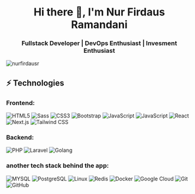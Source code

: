 <h1 align="center">Hi there 👋, I'm Nur Firdaus Ramandani</h1>
<h3 align="center">Fullstack Developer | DevOps Enthusiast | Invesment Enthusiast</h3>

<p align="left"> 
  <img src="https://komarev.com/ghpvc/?username=nurfirdausr&label=Profile%20views&color=0e75b6&style=flat" alt="nurfirdausr" /> 
</p>



## ⚡ Technologies

<h3 align="left">Frontend:</h3>

![HTML5](https://img.shields.io/badge/-HTML5-E34F26?style=flat-square&logo=html5&logoColor=white)
![Sass](https://img.shields.io/badge/-Sass-CC6699?style=flat-square&logo=Sass&logoColor=white)
![CSS3](https://img.shields.io/badge/-CSS3-1572B6?style=flat-square&logo=css3&logoColor=white)
![Bootstrap](https://img.shields.io/badge/-Bootstrap-563D7C?style=flat-square&logo=bootstrap&logoColor=white)
![JavaScript](https://img.shields.io/badge/-JavaScript-black?style=flat-square&logo=javascript&logoColor=F7DF1E)
![JavaScript](https://img.shields.io/badge/-TypeScript-white?style=flat-square&logo=typescript&logoColor=FFFFF)
![React](https://img.shields.io/badge/-React-61DAFB?style=flat-square&logo=react&logoColor=white)
![Next.js](https://img.shields.io/badge/-Next.js-000000?style=flat-square&logo=next.js&logoColor=white)
![Tailwind CSS](https://img.shields.io/badge/-Tailwind_CSS-38B2AC?style=flat-square&logo=tailwind-css&logoColor=white)

<h3 align="left">Backend:</h3>

![PHP](https://img.shields.io/badge/-PHP-777BB4?style=flat-square&logo=php&logoColor=white)
![Laravel](https://img.shields.io/badge/-Laravel-FF2D20?style=flat-square&logo=laravel&logoColor=white)
![Golang](https://img.shields.io/badge/-Go-00ADD8?style=flat-square&logo=go&logoColor=white)

<h3 align="left">another tech stack behind the app:</h3>


![MYSQL](https://img.shields.io/badge/-MYSQL-4479A1?style=flat-square&logo=mysql&logoColor=white)
![PostgreSQL](https://img.shields.io/badge/-PostgreSQL-4169E1?style=flat-square&logo=postgresql)
![Linux](https://img.shields.io/badge/-Linux-FCC624?style=flat-square&logo=linux&logoColor=white)
![Redis](https://img.shields.io/badge/-Redis-DC382D?style=flat-square&logo=redis&logoColor=white)
![Docker](https://img.shields.io/badge/-Docker-2496ED?style=flat-square&logo=docker&logoColor=white)
![Google Cloud](https://img.shields.io/badge/Google%20Cloud-black?style=flat-square&logo=google-cloud)
![Git](https://img.shields.io/badge/-Git-black?style=flat-square&logo=git)
![GitHub](https://img.shields.io/badge/-GitHub-181717?style=flat-square&logo=github)


